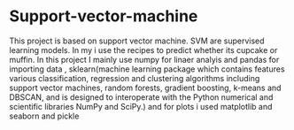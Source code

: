 # Support-vector-machine
This project is based on support vector machine. SVM are supervised learning models. In my i use the recipes to predict whether its cupcake or muffin. 
In this project I mainly use numpy for linaer analyis and pandas for importing data , sklearn(machine learning package which contains features various classification, regression and clustering algorithms including support vector machines, random forests, gradient boosting, k-means and DBSCAN, and is designed to interoperate with the Python numerical and scientific libraries NumPy and SciPy.) and for plots i used matplotlib and seaborn and pickle
